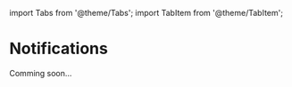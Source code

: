 import Tabs from '@theme/Tabs';
import TabItem from '@theme/TabItem';

# Notifications

Comming soon... 
